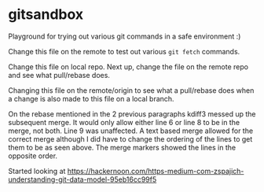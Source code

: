 # gitsandbox
Playground for trying out various git commands in a safe environment :)

Change this file on the remote to test out various `git fetch` commands.

Change this file on local repo. Next up, change the file on the remote repo and see what pull/rebase does.

Changing this file on the remote/origin to see what a pull/rebase does when a change is also made to this file on 
a local branch. 

On the rebase mentioned in the 2 previous paragraphs kdiff3 messed up the subsequent merge. It would only allow
either line 6 or line 8 to be in the merge, not both. Line 9 was unaffected. A text based merge allowed for the
correct merge although I did have to change the ordering of the lines to get them to be as seen above. The
merge markers showed the lines in the opposite order.

Started looking at https://hackernoon.com/https-medium-com-zspajich-understanding-git-data-model-95eb16cc99f5
